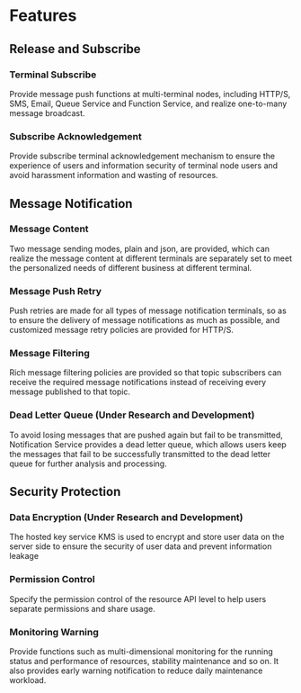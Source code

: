# Features

## Release and Subscribe

### Terminal Subscribe

Provide message push functions at multi-terminal nodes, including HTTP/S, SMS, Email, Queue Service and Function Service, and realize one-to-many message broadcast.

### Subscribe Acknowledgement

Provide subscribe terminal acknowledgement mechanism to ensure the experience of users and information security of terminal node users and avoid harassment information and wasting of resources.

## Message Notification

### Message Content

Two message sending modes, plain and json, are provided, which can realize the message content at different terminals are separately set to meet the personalized needs of different business at different terminal.

### Message Push Retry

Push retries are made for all types of message notification terminals, so as to ensure the delivery of message notifications as much as possible, and customized message retry policies are provided for HTTP/S.

### Message Filtering

Rich message filtering policies are provided so that topic subscribers can receive the required message notifications instead of receiving every message published to that topic.

### Dead Letter Queue (Under Research and Development)

To avoid losing messages that are pushed again but fail to be transmitted, Notification Service provides a dead letter queue, which allows users keep the messages that fail to be successfully transmitted to the dead letter queue for further analysis and processing.

## Security Protection

### Data Encryption (Under Research and Development)

The hosted key service KMS is used to encrypt and store user data on the server side to ensure the security of user data and prevent information leakage

### Permission Control

Specify the permission control of the resource API level to help users separate permissions and share usage.

### Monitoring Warning

Provide functions such as multi-dimensional monitoring for the running status and performance of resources, stability maintenance and so on. It also provides early warning notification to reduce daily maintenance workload.
